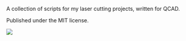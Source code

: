 A collection of scripts for my laser cutting projects, written for QCAD.

Published under the MIT license.

![](https://raw.github.com/zippy84/lc-qcad/master/doc/values.png)
